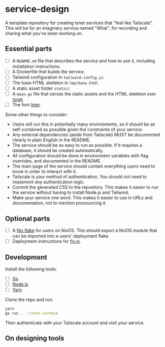 # service-design

A template repository for creating tsnet services that "feel like Tailscale".
This will be for an imaginary service named "What", for recording and sharing
what you've been working on.

## Essential parts

- [ ] A `README.md` file that describes the service and how to use it, including
      installation instructions.
- [ ] A Dockerfile that builds the service.
- [ ] Tailwind configuration in `tailwind.config.js`.
- [ ] The base HTML skeleton in `tmp/base.html`.
- [ ] A static asset folder `static/`.
- [ ] A `main.go` file that serves the static assets and the HTML skeleton over
      [tsnet](https://tailscale.com/kb/1244/tsnet/).
- [ ] The font [Inter](https://rsms.me/inter/).

Some other things to consider:

- Users will run this in potentially many environments, so it should be as
  self-contained as possible given the constraints of your service.
- Any external dependencies (aside from Tailscale) MUST be documented clearly in
  plain English in the README.
- The service should be as easy to run as possible. If it requires a database,
  it should be created automatically.
- All configuration should be done in environment variables with flag overrides,
  and documented in the README.
- The main page of the service should contain everything users need to know in
  order to interact with it.
- Tailscale is your method of authentication. You should not need to implement
  any authentication logic.
- Commit the generated CSS to the repository. This makes it easier to run the
  service without having to install Node.js and Tailwind.
- Make your service one word. This makes it easier to use in URLs and
  documentation, not to mention pronouncing it.

## Optional parts

- [ ] A [Nix flake](https://nixos.wiki/wiki/Flakes) for users on NixOS. This
      should export a NixOS module that can be imported into a users' deployment
      flake.
- [ ] Deployment instructions for [fly.io](https://fly.io).

## Development

Install the following tools:

- [ ] [Go](https://go.dev/dl)
- [ ] [Node.js](https://nodejs.org/en/download/)
- [ ] [Yarn](https://classic.yarnpkg.com/en/docs/install)

Clone the repo and run:

```sh
yarn
go run . --tsnet-verbose
```

Then authenticate with your Tailscale account and visit your service.

## On designing tools
